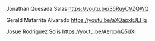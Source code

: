 Jonathan Quesada Salas
https://youtu.be/35RuyCVZQWQ

Gerald Matarrita Alvarado
https://youtu.be/aXQapxkJLHg

Josue Rodriguez Solis
https://youtu.be/AerxohQ5dXI
